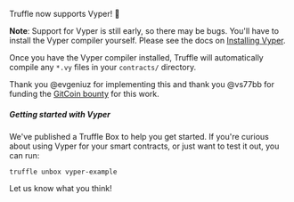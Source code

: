 Truffle now supports Vyper! :snake:

**Note**: Support for Vyper is still early, so there may be bugs. You'll have
to install the Vyper compiler yourself. Please see the docs on
[Installing Vyper](https://vyper.readthedocs.io/en/latest/installing-vyper.html).

Once you have the Vyper compiler installed, Truffle will automatically compile
any `*.vy` files in your `contracts/` directory.

Thank you @evgeniuz for implementing this and thank you @vs77bb for funding the
[GitCoin bounty](https://gitcoin.co/issue/trufflesuite/truffle/1144/1037) for
this work.

##### Getting started with Vyper

We've published a Truffle Box to help you get started. If you're curious about using Vyper for your smart contracts, or just want to test it out, you can run:

```
truffle unbox vyper-example
```

Let us know what you think!
